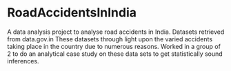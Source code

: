 # RoadAccidentsInIndia
A data analysis project to analyse road accidents in India.
Datasets retrieved from data.gov.in
These datasets through light upon the varied accidents taking place in the country due to numerous reasons.
Worked in a group of 2 to do an analytical case study on these data sets to get statistically sound inferences.
